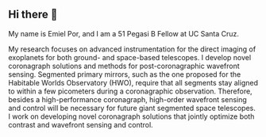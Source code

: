 ## Hi there 👋

My name is Emiel Por, and I am a 51 Pegasi B Fellow at UC Santa Cruz.

My research focuses on advanced instrumentation for the direct imaging of exoplanets for both ground- and space-based telescopes. I develop novel coronagraph solutions and methods for post-coronagraphic wavefront sensing. Segmented primary mirrors, such as the one proposed for the Habitable Worlds Observatory (HWO), require that all segments stay aligned to within a few picometers during a coronagraphic observation. Therefore, besides a high-performance coronagraph, high-order wavefront sensing and control will be necessary for future giant segmented space telescopes. I work on developing novel coronagraph solutions that jointly optimize both contrast and wavefront sensing and control.
